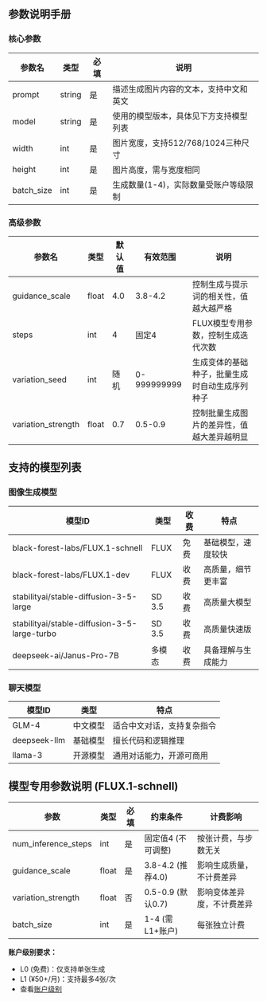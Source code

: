 ## 参数说明手册

### 核心参数
| 参数名       | 类型   | 必填 | 说明                                                                 |
|--------------|--------|------|--------------------------------------------------------------------|
| prompt       | string | 是   | 描述生成图片内容的文本，支持中文和英文                              |
| model        | string | 是   | 使用的模型版本，具体见下方支持模型列表                             |
| width        | int    | 是   | 图片宽度，支持512/768/1024三种尺寸                                  |
| height       | int    | 是   | 图片高度，需与宽度相同                                             |
| batch_size   | int    | 是   | 生成数量(1-4)，实际数量受账户等级限制                              |

### 高级参数
| 参数名            | 类型   | 默认值 | 有效范围      | 说明                                                                 |
|-------------------|--------|--------|-------------|--------------------------------------------------------------------|
| guidance_scale    | float  | 4.0    | 3.8-4.2     | 控制生成与提示词的相关性，值越大越严格                                |
| steps             | int    | 4      | 固定4       | FLUX模型专用参数，控制生成迭代次数                                   |
| variation_seed    | int    | 随机   | 0-999999999 | 生成变体的基础种子，批量生成时自动生成序列种子                         |
| variation_strength| float  | 0.7    | 0.5-0.9     | 控制批量生成图片的差异性，值越大差异越明显                            |

## 支持的模型列表

### 图像生成模型

| 模型ID                                   | 类型       | 收费  | 特点                       |
|------------------------------------------|------------|-------|----------------------------|
| black-forest-labs/FLUX.1-schnell         | FLUX       | 免费  | 基础模型，速度较快         |
| black-forest-labs/FLUX.1-dev             | FLUX       | 收费  | 高质量，细节更丰富         |
| stabilityai/stable-diffusion-3-5-large   | SD 3.5     | 收费  | 高质量大模型               |
| stabilityai/stable-diffusion-3-5-large-turbo | SD 3.5  | 收费  | 高质量快速版              |
| deepseek-ai/Janus-Pro-7B                 | 多模态     | 收费  | 具备理解与生成能力         |

### 聊天模型

| 模型ID                      | 类型      | 特点                             |
|-----------------------------|-----------|----------------------------------|
| GLM-4                       | 中文模型  | 适合中文对话，支持复杂指令       |
| deepseek-llm               | 基础模型  | 擅长代码和逻辑推理               |
| llama-3                     | 开源模型  | 通用对话能力，开源可商用         |

## 模型专用参数说明 (FLUX.1-schnell)

| 参数               | 类型   | 必填 | 约束条件                         | 计费影响                 |
|--------------------|--------|------|--------------------------------|-------------------------|
| num_inference_steps| int    | 是   | 固定值4 (不可调整)               | 按张计费，与步数无关       |
| guidance_scale     | float  | 是   | 3.8-4.2 (推荐4.0)              | 影响生成质量，不计费差异   |
| variation_strength| float  | 否   | 0.5-0.9 (默认0.7)              | 影响变体差异度，不计费差异 |
| batch_size         | int    | 是   | 1-4 (需L1+账户)                | 每张独立计费              |

**账户级别要求：**
- L0 (免费)：仅支持单张生成
- L1 (¥50+/月)：支持最多4张/次
- 查看[账户级别](https://cloud.siliconflow.cn/package) 